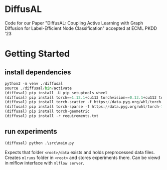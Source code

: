 # DiffusAL
Code for our Paper "DiffusAL: Coupling Active Learning with Graph Diffusion for Label-Efficient Node Classification"
accepted at ECML PKDD '23

# Getting Started
## install dependencies
``` python
python3 -m venv ./diffusal
source ./diffusal/bin/activate
(diffusal) pip install -U pip setuptools wheel
(diffusal) pip install torch==1.12.1+cu113 torchvision==0.13.1+cu113 torchaudio==0.12.1 --extra-index-url https://download.pytorch.org/whl/cu113
(diffusal) pip install torch-scatter -f https://data.pyg.org/whl/torch-1.12.0+cu113.html
(diffusal) pip install torch-sparse -f https://data.pyg.org/whl/torch-1.12.0+cu113.html
(diffusal) pip install torch-geometric
(diffusal) pip install -r requirements.txt
```

## run experiments

``` 
(diffusal) python .\src\main.py
```

Expects that folder `<root>/data` exists and holds preprocessed data files. 
Creates `mlruns` folder in `<root>` and stores experiments there. 
Can be viewd in mlflow interface with ```mlflow server```.

